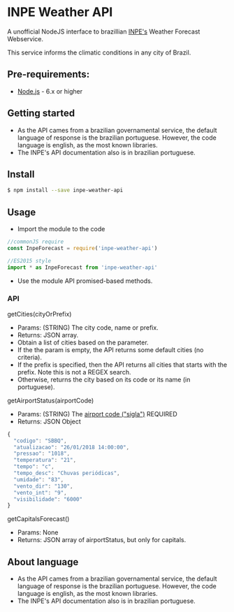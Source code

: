 # INPE Weather API

A unofficial NodeJS interface to brazillian [INPE's](http://servicos.cptec.inpe.br/XML/) Weather Forecast Webservice.

This service informs the climatic conditions in any city of Brazil.

## Pre-requirements:

* [Node.js](https://nodejs.org/) - 6.x or higher

## Getting started
* As the API cames from a brazilian governamental service, the default language of response is the brazilian portuguese. However, the code language is english, as the most known libraries.
* The INPE's API documentation also is in brazilian portuguese.

## Install

```sh
$ npm install --save inpe-weather-api
```

## Usage
* Import the module to the code

```js
//commonJS require
const InpeForecast = require('inpe-weather-api')

//ES2015 style
import * as InpeForecast from 'inpe-weather-api'

```
* Use the module API promised-based methods.

### API

getCities(cityOrPrefix)

* Params: (STRING) The city code, name or prefix.
* Returns: JSON array.
* Obtain a list of cities based on the parameter.
* If the the param is empty, the API returns some default cities (no criteria).
* If the prefix is specified, then the API returns all cities that starts with the prefix. Note this is not a REGEX search.
* Otherwise, returns the city based on its code or its name (in portuguese).

getAirportStatus(airportCode)
* Params: (STRING) The [airport code ("sigla")](http://servicos.cptec.inpe.br/XML/#estacoes-metar) REQUIRED
* Returns: JSON Object

```javascript
{
  "codigo": "SBBQ",
  "atualizacao": "26/01/2018 14:00:00",
  "pressao": "1018",
  "temperatura": "21",
  "tempo": "c",
  "tempo_desc": "Chuvas periódicas",
  "umidade": "83",
  "vento_dir": "130",
  "vento_int": "9",
  "visibilidade": "6000"
}
```

getCapitalsForecast()
* Params: None
* Returns: JSON array of airportStatus, but only for capitals.


## About language
* As the API cames from a brazilian governamental service, the default language of response is the brazilian portuguese. However, the code language is english, as the most known libraries.
* The INPE's API documentation also is in brazilian portuguese.